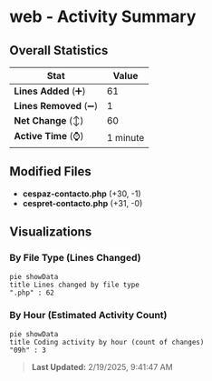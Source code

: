# web - Activity Summary 

## Overall Statistics

| Stat                   | Value                                                             |
| ---------------------- | ----------------------------------------------------------------- |
| **Lines Added** (➕)   | 61                                          |
| **Lines Removed** (➖) | 1                                        |
| **Net Change** (↕)    | 60                |
| **Active Time** (⌚)   | 1 minute |


## Modified Files
- **cespaz-contacto.php** (+30, -1)
- **cespret-contacto.php** (+31, -0)

## Visualizations

### By File Type (Lines Changed)

```mermaid
pie showData
title Lines changed by file type
".php" : 62
```

### By Hour (Estimated Activity Count)

```mermaid
pie showData
title Coding activity by hour (count of changes)
"09h" : 3
```


> **Last Updated:** 2/19/2025, 9:41:47 AM
